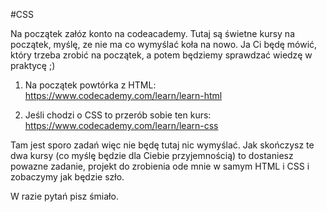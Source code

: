 #CSS

Na początek załóz konto na codeacademy. Tutaj są świetne kursy na początek, myślę, ze nie ma co 
wymyślać koła na nowo. Ja Ci będę mówić, który trzeba zrobić na początek, a potem będziemy sprawdzać
wiedzę w praktycę ;) 

1. Na początek powtórka z HTML:
https://www.codecademy.com/learn/learn-html

2. Jeśli chodzi o CSS to przerób sobie ten kurs:
https://www.codecademy.com/learn/learn-css

Tam jest sporo zadań więc nie będę tutaj nic wymyślać.
Jak skończysz te dwa kursy (co myślę będzie dla Ciebie przyjemnością)
to dostaniesz powazne zadanie, projekt do zrobienia ode mnie w samym HTML i CSS i zobaczymy jak będzie szło.


W razie pytań pisz śmiało.